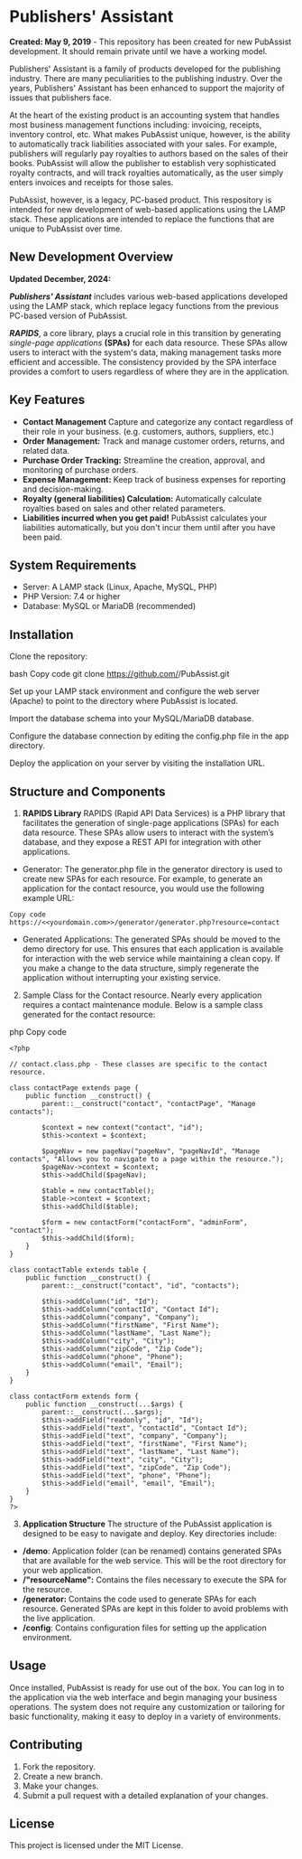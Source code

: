 # Publishers' Assistant

**Created: May 9, 2019** - This repository has been created for new PubAssist development.  It should remain private until we have a working model.

Publishers' Assistant is a family of products developed for the publishing industry.  There are many peculiarities to the publishing industry.  Over the years, Publishers' Assistant has been enhanced to support the majority of issues that publishers face.  

At the heart of the existing product is an accounting system that handles most business management functions including: invoicing, receipts, inventory control, etc.  What makes PubAssist unique, however, is the ability to automatically track liabilities associated with your sales.  For example, publishers will regularly pay royalties to authors based on the sales of their books.  PubAssist will allow the publisher to establish very sophisticated royalty contracts, and will track royalties automatically, as the user simply enters invoices and receipts for those sales.

PubAssist, however, is a legacy, PC-based product.  This respository is intended for new development of web-based applications using the LAMP stack.  These applications are intended to replace the functions that are unique to PubAssist over time.

## New Development Overview 
**Updated December, 2024:**

***Publishers' Assistant*** includes various web-based applications developed using the LAMP stack, which replace legacy functions from the previous PC-based version of PubAssist. 

***RAPIDS***, a core library, plays a crucial role in this transition by generating *single-page applications* **(SPAs)** for each data resource. These SPAs allow users to interact with the system's data, making management tasks more efficient and accessible.  The consistency provided by the SPA interface provides a comfort to users regardless of where they are in the application.

## Key Features
- **Contact Management** Capture and categorize any contact regardless of their role in your business.  (e.g. customers, authors, suppliers, etc.)
- **Order Management:** Track and manage customer orders, returns, and related data.
- **Purchase Order Tracking:** Streamline the creation, approval, and monitoring of purchase orders.
- **Expense Management:** Keep track of business expenses for reporting and decision-making.
- **Royalty (general liabilities) Calculation:** Automatically calculate royalties based on sales and other related parameters.
- **Liabilities incurred when you get paid!** PubAssist calculates your liabilities automatically, but you don't incur them until after you have been paid.
## System Requirements
- Server: A LAMP stack (Linux, Apache, MySQL, PHP)
- PHP Version: 7.4 or higher
- Database: MySQL or MariaDB (recommended)
## Installation
Clone the repository:

bash
Copy code
git clone https://github.com/<your-username>/PubAssist.git

Set up your LAMP stack environment and configure the web server (Apache) to point to the directory where PubAssist is located.

Import the database schema into your MySQL/MariaDB database.

Configure the database connection by editing the config.php file in the app directory.

Deploy the application on your server by visiting the installation URL.

## Structure and Components
1. **RAPIDS Library**
RAPIDS (Rapid API Data Services) is a PHP library that facilitates the generation of single-page applications (SPAs) for each data resource. These SPAs allow users to interact with the system’s database, and they expose a REST API for integration with other applications.

- Generator: The generator.php file in the generator directory is used to create new SPAs for each resource. For example, to generate an application for the contact resource, you would use the following example URL:

```
Copy code
https://<<yourdomain.com>>/generator/generator.php?resource=contact
```

- Generated Applications: The generated SPAs should be moved to the demo directory for use. This ensures that each application is available for interaction with the web service while maintaining a clean copy.  If you make a change to the data structure, simply regenerate the application without interrupting your existing service.

2. Sample Class for the Contact resource.
Nearly every application requires a contact maintenance module.  Below is a sample class generated for the contact resource:

php
Copy code
```
<?php

// contact.class.php - These classes are specific to the contact resource.

class contactPage extends page {
    public function __construct() {
        parent::__construct("contact", "contactPage", "Manage contacts");

        $context = new context("contact", "id");
        $this->context = $context;

        $pageNav = new pageNav("pageNav", "pageNavId", "Manage contacts", "Allows you to navigate to a page within the resource.");
        $pageNav->context = $context;
        $this->addChild($pageNav);

        $table = new contactTable();
        $table->context = $context;
        $this->addChild($table);

        $form = new contactForm("contactForm", "adminForm", "contact");
        $this->addChild($form);
    }
}

class contactTable extends table {
    public function __construct() {
        parent::__construct("contact", "id", "contacts");
        
        $this->addColumn("id", "Id");
        $this->addColumn("contactId", "Contact Id");
        $this->addColumn("company", "Company");
        $this->addColumn("firstName", "First Name");
        $this->addColumn("lastName", "Last Name");
        $this->addColumn("city", "City");
        $this->addColumn("zipCode", "Zip Code");
        $this->addColumn("phone", "Phone");
        $this->addColumn("email", "Email");
    }
}

class contactForm extends form {
    public function __construct(...$args) {
        parent::__construct(...$args);
        $this->addField("readonly", "id", "Id");
        $this->addField("text", "contactId", "Contact Id");
        $this->addField("text", "company", "Company");
        $this->addField("text", "firstName", "First Name");
        $this->addField("text", "lastName", "Last Name");
        $this->addField("text", "city", "City");
        $this->addField("text", "zipCode", "Zip Code");
        $this->addField("text", "phone", "Phone");
        $this->addField("email", "email", "Email");
    }
}
?>

```

3. **Application Structure**
The structure of the PubAssist application is designed to be easy to navigate and deploy. Key directories include:

- **/demo**: Application folder (can be renamed) contains generated SPAs that are available for the web service.  This will be the root directory for your web application.
- **/"resourceName":** Contains the files necessary to execute the SPA for the resource.
- **/generator:** Contains the code used to generate SPAs for each resource.  Generated SPAs are kept in this folder to avoid problems with the live application.
- **/config**: Contains configuration files for setting up the application environment.

## Usage
Once installed, PubAssist is ready for use out of the box. You can log in to the application via the web interface and begin managing your business operations. The system does not require any customization or tailoring for basic functionality, making it easy to deploy in a variety of environments.

## Contributing 
1. Fork the repository.
2. Create a new branch.
3. Make your changes.
4. Submit a pull request with a detailed explanation of your changes.

## License
This project is licensed under the MIT License.
